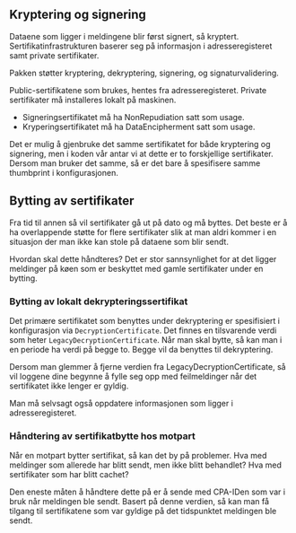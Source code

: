 ## Kryptering og signering
Dataene som ligger i meldingene blir først signert, så kryptert. Sertifikatinfrastrukturen baserer seg på informasjon i adresseregisteret samt private sertifikater.

Pakken støtter kryptering, dekryptering, signering, og signaturvalidering.

Public-sertifikatene som brukes, hentes fra adresseregisteret. Private sertifikater må installeres lokalt på maskinen. 

- Signeringsertifikatet må ha NonRepudiation satt som usage.
- Kryperingsertifikatet må ha DataEncipherment satt som usage. 

Det er mulig å gjenbruke det samme sertifikatet for både kryptering og signering, men i koden vår antar vi at dette er to forskjellige sertifikater. Dersom man bruker det samme, så er det bare å spesifisere samme thumbprint i konfigurasjonen.

## Bytting av sertifikater
Fra tid til annen så vil sertifikater gå ut på dato og må byttes. Det beste er å ha overlappende støtte for flere sertifikater slik at man aldri kommer i en situasjon der man ikke kan stole på dataene som blir sendt. 

Hvordan skal dette håndteres? Det er stor sannsynlighet for at det ligger meldinger på køen som er beskyttet med gamle sertifikater under en bytting.

### Bytting av lokalt dekrypteringssertifikat

Det primære sertifikatet som benyttes under dekryptering er spesifisiert i konfigurasjon via `DecryptionCertificate`. Det finnes en tilsvarende verdi som heter `LegacyDecryptionCertificate`. 
Når man skal bytte, så kan man i en periode ha verdi på begge to. Begge vil da benyttes til dekryptering. 

Dersom man glemmer å fjerne verdien fra LegacyDecryptionCertificate, så vil loggene dine begynne å fylle seg opp med feilmeldinger når det sertifikatet ikke lenger er gyldig.

Man må selvsagt også oppdatere informasjonen som ligger i adresseregisteret. 

### Håndtering av sertifikatbytte hos motpart

Når en motpart bytter sertifikat, så kan det by på problemer. Hva med meldinger som allerede har blitt sendt, men ikke blitt behandlet? Hva med sertifikater som har blitt cachet?

Den eneste måten å håndtere dette på er å sende med CPA-IDen som var i bruk når meldingen ble sendt. Basert på denne verdien, så kan man få tilgang til sertifikatene som var gyldige på det tidspunktet meldingen ble sendt.   
